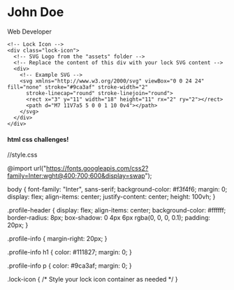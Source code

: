 <!DOCTYPE html>
<html lang="en">

<head>
  <title>Profile Header Challenge</title>
  <link rel="stylesheet" type="text/css" href="style.css" />
</head>

<body>
  <div class="profile-header">
    <!-- Profile Information -->
    <div class="profile-info">
      <h1>John Doe</h1>
      <p>Web Developer</p>
    </div>

    <!-- Lock Icon -->
    <div class="lock-icon">
      <!-- SVG Logo from the "assets" folder -->
      <!-- Replace the content of this div with your lock SVG content -->
      <div>
        <!-- Example SVG -->
        <svg xmlns="http://www.w3.org/2000/svg" viewBox="0 0 24 24" fill="none" stroke="#9ca3af" stroke-width="2"
          stroke-linecap="round" stroke-linejoin="round">
          <rect x="3" y="11" width="18" height="11" rx="2" ry="2"></rect>
          <path d="M7 11V7a5 5 0 0 1 10 0v4"></path>
        </svg>
      </div>
    </div>
  </div>

  <h4>html css challenges!</h4>
</body>

</html>

//style.css


@import url("https://fonts.googleapis.com/css2?family=Inter:wght@400;700;600&display=swap");

body {
  font-family: "Inter", sans-serif;
  background-color: #f3f4f6;
  margin: 0;
  display: flex;
  align-items: center;
  justify-content: center;
  height: 100vh;
}

.profile-header {
  display: flex;
  align-items: center;
  background-color: #ffffff;
  border-radius: 8px;
  box-shadow: 0 4px 6px rgba(0, 0, 0, 0.1);
  padding: 20px;
}

.profile-info {
  margin-right: 20px;
}

.profile-info h1 {
  color: #111827;
  margin: 0;
}

.profile-info p {
  color: #9ca3af;
  margin: 0;
}

.lock-icon {
  /* Style your lock icon container as needed */
}

